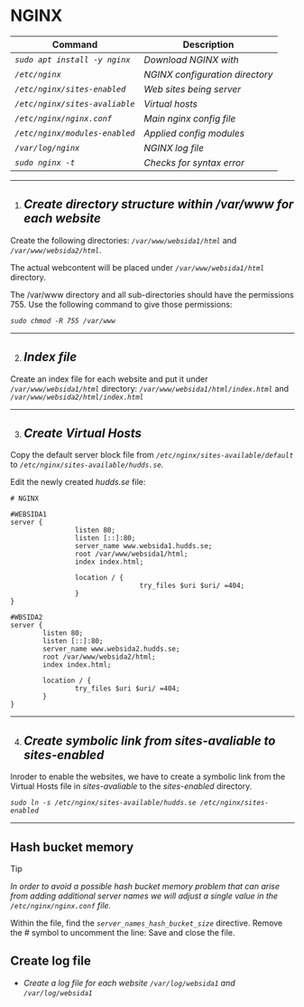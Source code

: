 # NGINX

|Command    | Description |
|--- |--- |
|*```sudo apt install -y nginx```*      |*Download NGINX with*              |
|*```/etc/nginx```*                     |*NGINX configuration directory*    |
|*```/etc/nginx/sites-enabled```*       |*Web sites being server*           |
|*```/etc/nginx/sites-avaliable```*     |*Virtual hosts*                    |
|*```/etc/nginx/nginx.conf```*          |*Main nginx config file*           |
|*```/etc/nginx/modules-enabled```*     |*Applied config modules*           |
|*```/var/log/nginx```*                 |*NGINX log file*                   |
|*```sudo nginx -t```*                  |*Checks for syntax error*          |

------------------------------------------------------
1.  ## *Create directory structure within /var/www for each website*
Create the following directories: *```/var/www/websida1/html```* and 
*```/var/www/websida2/html```*.

The actual webcontent will be placed under *```/var/www/websida1/html```* directory. 

The /var/www directory and all sub-directories should have the permissions 755. Use the following command to give those permissions:

*```sudo chmod -R 755 /var/www```*

------------------------------------------------------
2. ## *Index file*
Create an index file for each website and put it under *```/var/www/websida1/html```* directory: *```/var/www/websida1/html/index.html```* and *```/var/www/websida2/html/index.html```* 

------------------------------------------------------
3. ## *Create Virtual Hosts*
Copy the default server block file from *```/etc/nginx/sites-available/default```* to *```/etc/nginx/sites-available/hudds.se```*.

Edit the newly created *hudds.se* file:
```
# NGINX

#WEBSIDA1
server {
                listen 80;
                listen [::]:80;
                server_name www.websida1.hudds.se;
                root /var/www/websida1/html;
                index index.html;

                location / {
                                try_files $uri $uri/ =404;
                }
}

#WBSIDA2
server {
        listen 80;
        listen [::]:80;
        server_name www.websida2.hudds.se;
        root /var/www/websida2/html;
        index index.html;

        location / {
                try_files $uri $uri/ =404;
        }
}
``` 

------------------------------------------------------
4. ## *Create symbolic link from sites-avaliable to sites-enabled*
Inroder to enable the websites, we have to create a symbolic link from the Virtual Hosts file in *sites-avaliable* to the *sites-enabled* directory.

*```sudo ln -s /etc/nginx/sites-available/hudds.se /etc/nginx/sites-enabled```*

------------------------------------------------------
## Hash bucket memory
> [!TIP]
> *In order to avoid a possible hash bucket memory problem that can arise from adding additional server names we will adjust a single value in the ```/etc/nginx/nginx.conf``` file.*


Within the file, find the *```server_names_hash_bucket_size```* directive. Remove the # symbol to uncomment the line: Save and close the file. 

## Create log file
- *Create a log file for each website ```/var/log/websida1``` and ```/var/log/websida1```*

